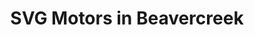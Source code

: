 ---
title: "SVG Motors in Beavercreek"
url: /beavercreek/svg-motors-in-beavercreek/
shop: Autohaus
---